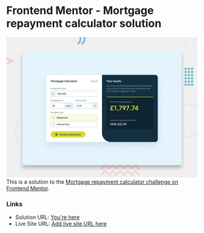 # Frontend Mentor - Mortgage repayment calculator solution

![Design preview for the Mortgage repayment calculator coding challenge](./preview.jpg)
This is a solution to the [Mortgage repayment calculator challenge on Frontend Mentor](https://www.frontendmentor.io/challenges/mortgage-repayment-calculator-Galx1LXK73).

### Links

- Solution URL: [You're here](https://your-solution-url.com)
- Live Site URL: [Add live site URL here](https://your-live-site-url.com)

